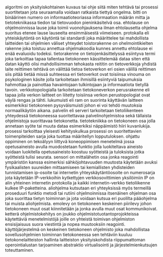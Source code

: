 algoritmi on yksityiskohtainen kuvaus tai ohje siitä miten tehtävä tai prosessi suortitetaan jota seuraamalla voidaan ratkaista tiettyä ongelma.
bitti on binäärinen numero on informaatioteoriassa informaation määrän mitta ja tietotekniikassa tiedon tai tietovuodon pieninkäsitelvä osa.
ehtolause on ohjelmoinnissa lause joka toimii vuonohjauksena ilman ehtolausetta ohjelma suoritus etenee lause lauseelta ensimmäisestä viimeiseen.
protokalla eli yhteiskäytöntä on käytöntä tai standardi joka määrittelee tai mahdollista laitteiden tai ohjelmien väliset yhteydet
toistorakenne on ohelmointikielten rakenne joka toistuu annettua ohjelmakoodia kunnes annettu ehtolause ei enää evaluoidu todeksi.
tietorakenne on tietojenkäsittelyssä esiintyva termi joka tarkoittaa tapaa tallentaa tietokoneen kässittelemää dataa siten että datan käyttö olisi mahdollisimman tehokasta
reititin on tietoverkkoja yhdistä laite reittimen tehtävä on välittää tietoa  tietoverkon eri osien välillä reittimen siis pitää tietää missä suhteessa eri tietoverkot ovat toisiinsa
vinouma on psykologinen käsite jolla tarkoitetaan ihmisillä esiintyviä taipumuksia hahmottaa ja painottaa havaintojaan tulkintojaan ja informaatiota tietyllä tavoin.
verkkotopologialla tarkoitetaan tietokoneverkon perusrakenne eli tapaa jolla verkon laitteet on liitetty toisiinsa verkon perustopologiat ovat väylä rengas ja tähti.
lukumuisti eli ram on suorinta käyttävän laitteen esimerkiksi tietokoneen pysyväismuisti johon ei voi tehdö muutoksia normaalikäytön aikana.
palvelin eli serveri tarkoitetaan tietoliikenteen yhteydessä tietokoneessa suoritettavaa palvelinohjelmistoa sekä tällaista ohjelmistoja suorittavaa tietokonetta.
tietotekniikka on tietokoneen osa jolla annetaan syöte tai muuta dataa esimerkiksi näppäimistö hiiri kuvanlukija. 
prosessi tarkoittaa yleisesti kehityskulkua prosessi on suoritettavien toimenpiteiden sarja joka tuottaa määritellyn lopputuloksen.
ohjattu oppiminen on tekoälyyn liittyvä koneoppimisen menetelmä jossa opetusaineisto avulla muodostetaan funktio jolla luokiteltava aineisto voidaan luokitella opetusaineisto koostuu syötteistä ja tuloksista jotka syötteistä tulisi seurata.
sensori on mittalähetin osa jonka reagointi ympäristön kanssa esimerkisi sähköjohtavuuden muutosta käytetään avuksi fysikaalisten suureiden mittaamiseen tai kemiallisten yhdisteiden tunnistamisen 
ip-osoite tai internetin yhteyskäytäntöosoite on numerosarja jota käytetään IP-verkkoihin kytkettyjen verkkosovittimien yksilöimiin IP on alin yhteinen internetin protokolla ja kaikki internetin-verkko tietoliikenne kulkee IP-paketteina.
aliohjelma kutsutaan eri yhteyksissä myös termeillä proseduuri funktio metodi tai rutiini ohjelmoinnissa itsenäinen ohjelman osa joka suorittaa tietyn toiminnan ja jota voidaan kutsua eri puolilta pääohjelma tai muista aliohjelmista.
emolevy on tietokoneen keskeinen piirilevy johon tietokoneen muut osat kiinnitetään ja jonka avulla muut osat kommunikoivat.
ketterä ohjelmistokehitys on joukko ohjelmistotuotantoprojokteissa käytettäviä menetelmistöjä joille on yhteistä toimivan ohjelmiston ensisijaisuus suora viestintä ja nopea muutooksiin reagointi.
käyttöjärjestelmä on keskeinen tietokoneen ohjelmisto joka mahdollistaa  sovellusohjelmien toiminnan tietokoneessa sen tehtäviin kuuluu tietokonelaitteiston hallinta laitteiston yksityiskohdista riippumattoman operointialustan tarjoaminen abstraktio virtualisointi ja järjestelmienkutsujen toteuttaminen.

